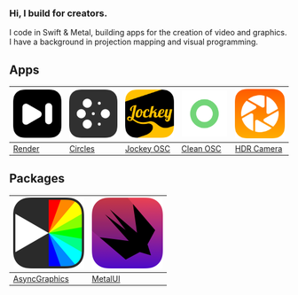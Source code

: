 ### Hi, I build for creators.

I code in Swift & Metal, building apps for the creation of video and graphics. I have a background in projection mapping and visual programming.

## Apps

| <a href="https://apps.apple.com/us/app/render-video-composer/id6444799341"><img src="https://github.com/heestand-xyz/heestand-xyz/blob/main/Assets/App%20Icons/Render.png?raw=true" width="128"/></a> | <a href="https://apps.apple.com/us/app/circles-node-editor/id1582312198"><img src="https://github.com/heestand-xyz/heestand-xyz/blob/main/Assets/App%20Icons/Circle%20Nodes.png?raw=true" width="128"/></a> | <a href="https://apps.apple.com/us/app/jockey-osc/id1553621603"><img src="https://github.com/heestand-xyz/heestand-xyz/blob/main/Assets/App%20Icons/Jockey%20OSC.png?raw=true" width="128"/></a> | <a href="https://apps.apple.com/us/app/clean-osc-with-files/id1550516814"><img src="https://github.com/heestand-xyz/heestand-xyz/blob/main/Assets/App%20Icons/Clean%20OSC.png?raw=true" width="128"/></a> | <a href="https://apps.apple.com/us/app/hdr-effect-camera/id1580227677"><img src="https://github.com/heestand-xyz/heestand-xyz/blob/main/Assets/App%20Icons/HDR%20Camera.png?raw=true" width="128"/></a> |
|-|-|-|-|-|
| [Render](https://apps.apple.com/us/app/render-video-composer/id6444799341) | [Circles](https://apps.apple.com/us/app/circles-node-editor/id1582312198) | [Jockey OSC](https://apps.apple.com/us/app/jockey-osc/id1553621603) | [Clean OSC](https://apps.apple.com/us/app/clean-osc-with-files/id1550516814) | [HDR Camera](https://apps.apple.com/us/app/hdr-effect-camera/id1580227677) |

## Packages

| <a href="https://github.com/heestand-xyz/AsyncGraphics"><img src="https://github.com/heestand-xyz/heestand-xyz/blob/main/Assets/App%20Icons/AsyncGraphics.png?raw=true" width="128"/></a> | <a href="https://github.com/heestand-xyz/MetalUI"><img src="https://github.com/heestand-xyz/heestand-xyz/blob/main/Assets/App%20Icons/MetalUI.png?raw=true" width="128"/></a> |
|-|-|
| [AsyncGraphics](https://github.com/heestand-xyz/AsyncGraphics) | [MetalUI](https://github.com/heestand-xyz/MetalUI) |
